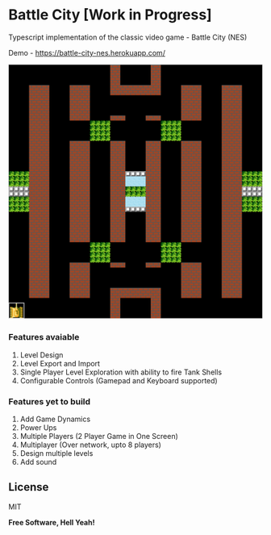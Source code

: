 # Battle City [Work in Progress]

Typescript implementation of the classic video game - Battle City (NES)

Demo - https://battle-city-nes.herokuapp.com/

![alt tag](https://raw.githubusercontent.com/avirati/battle-city-nes/master/images/image1.png)

### Features avaiable

1. Level Design
2. Level Export and Import
3. Single Player Level Exploration with ability to fire Tank Shells
4. Configurable Controls (Gamepad and Keyboard supported)

### Features yet to build

1. Add Game Dynamics
2. Power Ups
3. Multiple Players (2 Player Game in One Screen)
4. Multiplayer (Over network, upto 8 players)
5. Design multiple levels
6. Add sound

License
----

MIT

**Free Software, Hell Yeah!**
